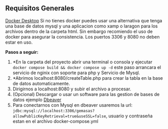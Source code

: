 ## Requisitos Generales
 [Docker Desktop](https://www.docker.com/products/docker-desktop/)
 Si no tienes docker puedes usar una alternativa que tenga una base de datos mysql y una aplicacion como xamp o laragon para los archivos dentro de la carpeta html. Sin embargo recomiendo el uso de docker para asegurar la consistencia.
Los puertos 3306 y 8080 no deben estar en uso.

**Pasos a seguir:**

 1. *En la carpeta del proyecto abrir una terminal o consola y ejecutar `docker compose build && docker compose up -d` este paso arrancara el servicio de nginix con soporte para php y Servicio de Mysql.
 2. *Abrimos localhost:8080/createTable.php para crear la tabla en la base de datos automaticamente.
 3. Dirigirnos a localhost:8080 y subir el archivo a procesar.
 4. (Opcional) Descargar o usar un software para las gestion de bases de datos ejemplo [Dbeaver](https://dbeaver.io/download/)
 5. Para conectarnos con Mysql en dbeaver usaremos la url: `jdbc:mysql://localhost:3306/gemasas?allowPublicKeyRetrieval=true&useSSL=false`, usuario y contraseña estan en el archivo docker-compose.yml
